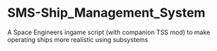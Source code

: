 # SMS-Ship_Management_System
A Space Engineers ingame script (with companion TSS mod) to make operating ships more realistic using subsystems

